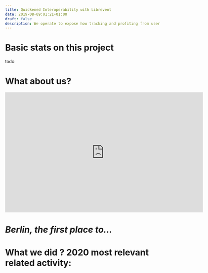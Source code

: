 ```yaml
---
title: Quickened Interoperability with Librevent
date: 2019-08-09:01:21+01:00
draft: false
description: We operate to expose how tracking and profiting from user data had a negative impact on society, and develop proof of concept countermeasures 
---
```


# Basic stats on this project

todo

# What about us?

<div style="text-align:center;">
  <iframe width="640" height="390" src="https://www.youtube-nocookie.com/embed/SmYuYEhT81c" frameborder="0" allow="accelerometer; autoplay; encrypted-media; gyroscope; picture-in-picture" allowfullscreen></iframe>
</div>

# _Berlin, the first place to..._

# What we did ? 2020 most relevant related activity:



<!-- {{ < librevent-extension > }} -->
